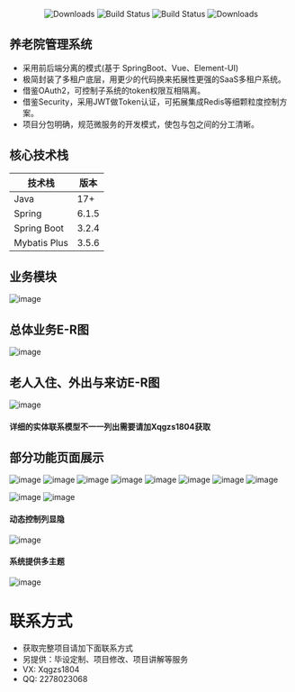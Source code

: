  <p align="center">
      <img src="https://img.shields.io/badge/Release-V4.0.0-green.svg" alt="Downloads">
      <img src="https://img.shields.io/badge/JDK-17+-green.svg" alt="Build Status">
  <img src="https://img.shields.io/badge/license-Apache%202-blue.svg" alt="Build Status">
   <img src="https://img.shields.io/badge/Spring%20Boot-3.2-blue.svg" alt="Downloads">
 </p>  

## 养老院管理系统
* 采用前后端分离的模式(基于 SpringBoot、Vue、Element-UI)
* 极简封装了多租户底层，用更少的代码换来拓展性更强的SaaS多租户系统。
* 借鉴OAuth2，可控制子系统的token权限互相隔离。
* 借鉴Security，采用JWT做Token认证，可拓展集成Redis等细颗粒度控制方案。
* 项目分包明确，规范微服务的开发模式，使包与包之间的分工清晰。


## 核心技术栈

| 技术栈                  | 版本         |
|----------------------|------------|
| Java                 | 17+        |
| Spring               | 6.1.5      |
| Spring Boot          | 3.2.4      |
| Mybatis Plus         | 3.5.6      |
## 业务模块
![image](https://github.com/xiaoqi52/yanglao/assets/64411983/2ec3da2e-0df1-459e-b667-1d45881c0d46)

## 总体业务E-R图
![image](https://github.com/xiaoqi52/yanglao/assets/64411983/17d034b1-0ee5-4675-9921-d2fe549c2084)

## 老人入住、外出与来访E-R图
![image](https://github.com/xiaoqi52/yanglao/assets/64411983/5097c075-77ac-4650-8a69-dadbcb15bd82)
#### 详细的实体联系模型不一一列出需要请加Xqgzs1804获取
## 部分功能页面展示
![image](https://github.com/xiaoqi52/yanglao/assets/64411983/61f1c432-d077-4d60-b97f-62eb2905a63b)
![image](https://github.com/xiaoqi52/yanglao/assets/64411983/f76e64e7-5b97-492e-a68f-32c4e01b41b6)
![image](https://github.com/xiaoqi52/yanglao/assets/64411983/39aec939-66e5-4181-a96d-e1c730f788e5)
![image](https://github.com/xiaoqi52/yanglao/assets/64411983/646f0ce1-7081-4425-927b-48ba03f0de6f)
![image](https://github.com/xiaoqi52/yanglao/assets/64411983/72ff5345-997d-4cc7-a109-712425001849)
![image](https://github.com/xiaoqi52/yanglao/assets/64411983/887e5432-5123-49ca-80c3-9cdad28e4952)
![image](https://github.com/xiaoqi52/yanglao/assets/64411983/861258c9-7a89-4ed2-afe8-294711939864)
![image](https://github.com/xiaoqi52/yanglao/assets/64411983/49aa3981-0ff9-478f-a6ac-b1ffd162b24d)

![image](https://github.com/xiaoqi52/yanglao/assets/64411983/d861aa91-7c59-4b2c-a345-ead20da6e10b)
![image](https://github.com/xiaoqi52/yanglao/assets/64411983/3b6b75a2-1ea5-4837-bfad-164a721ff9c2)
#### 动态控制列显隐
![image](https://github.com/xiaoqi52/yanglao/assets/64411983/e4a80c93-4800-4542-9bc3-876e45898481)
#### 系统提供多主题
![image](https://github.com/xiaoqi52/yanglao/assets/64411983/36c8c012-a9a0-4388-befa-f756a29e1aa5)


# 联系方式
* 获取完整项目请加下面联系方式
* 另提供：毕设定制、项目修改、项目讲解等服务
* VX: Xqgzs1804
* QQ: 2278023068













